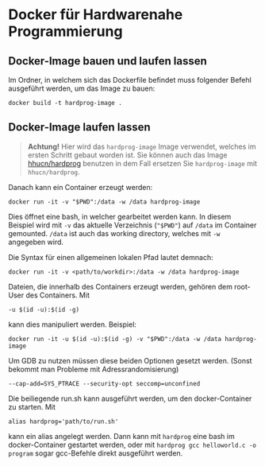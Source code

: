 # Docker für Hardwarenahe Programmierung

## Docker-Image bauen und laufen lassen

Im Ordner, in welchem sich das Dockerfile befindet muss folgender Befehl ausgeführt werden, um das Image zu bauen:

    docker build -t hardprog-image .

## Docker-Image laufen lassen


> **Achtung!** Hier wird das `hardprog-image` Image verwendet, welches im ersten Schritt gebaut worden ist. 
> Sie können auch das Image [hhucn/hardprog](https://hub.docker.com/r/hhucn/hardprog) benutzen in dem Fall ersetzen Sie `hardprog-image` mit `hhucn/hardprog`.

Danach kann ein Container erzeugt werden:

    docker run -it -v "$PWD":/data -w /data hardprog-image

Dies öffnet eine bash, in welcher gearbeitet werden kann.
In diesem Beispiel wird mit `-v` das aktuelle Verzeichnis (`"$PWD"`) auf `/data` im Container gemounted.
`/data` ist auch das working directory, welches mit `-w` angegeben wird.

Die Syntax für einen allgemeinen lokalen Pfad lautet demnach:

    docker run -it -v <path/to/workdir>:/data -w /data hardprog-image

Dateien, die innerhalb des Containers erzeugt werden, gehören dem root-User des Containers. Mit

    -u $(id -u):$(id -g)

kann dies manipuliert werden. Beispiel:

    docker run -it -u $(id -u):$(id -g) -v "$PWD":/data -w /data hardprog-image

Um GDB zu nutzen müssen diese beiden Optionen gesetzt werden. (Sonst bekommt man Probleme mit Adressrandomisierung)

    --cap-add=SYS_PTRACE --security-opt seccomp=unconfined

Die beiliegende run.sh kann ausgeführt werden, um den docker-Container zu starten.
Mit

    alias hardprog='path/to/run.sh'

kann ein alias angelegt werden.
Dann kann mit `hardprog` eine bash im docker-Container gestartet werden, oder mit `hardprog gcc helloworld.c -o program` sogar gcc-Befehle direkt ausgeführt werden.
